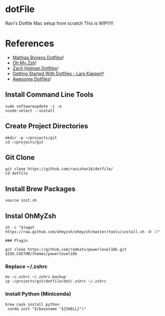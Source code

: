 # dotFile

Ravi's Dotfile Mac setup from scratch
This is WIP!!!!!

# References
- [Mathias Bynens Dotfiles](https://github.com/mathiasbynens/dotfiles)!
- [Oh My Zsh](https://ohmyz.sh/)!
- [Zach Holman Dotfiles](https://github.com/holman/dotfiles)!
- [Getting Started With Dotfiles - Lars Kappert](https://medium.com/@webprolific/getting-started-with-dotfiles-43c3602fd789)!
- [Awesome Dotfiles](https://project-awesome.org/webpro/awesome-dotfiles)!

## Install Command Line Tools

```shell
sudo softwareupdate -i -a
xcode-select --install
```

## Create Project Directories

```shell
mkdir -p ~/projects/git
cd ~/projects/git
```

## Git Clone

```
git clone https://github.com/ravishan16/dotfile/
cd dotfile
```

## Install Brew Packages

```
source init.sh
```

## Instal OhMyZsh

```
sh -c "$(wget https://raw.github.com/ohmyzsh/ohmyzsh/master/tools/install.sh -O -)"

### Plugin

git clone https://github.com/romkatv/powerlevel10k.git $ZSH_CUSTOM/themes/powerlevel10k

```

### Replace ~/.zshrc

```
mv ~/.zshrc ~/.zshrc.backup
cp ~/projects/git/dotfile/dot/.zshrc ~/.zshrc
```


### Install Python (Miniconda)
```
brew cask install python
 conda init "$(basename "${SHELL}")"
```
